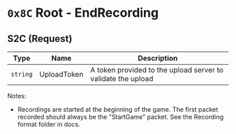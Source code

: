 # `0x8C` Root - EndRecording

## S2C (Request)
| Type | Name | Description |
|------|------|-------------|
| `string` | UploadToken | A token provided to the upload server to validate the upload

Notes:
 - Recordings are started at the beginning of the game. The first packet recorded should always be the "StartGame" packet. See the Recording format folder in docs.
